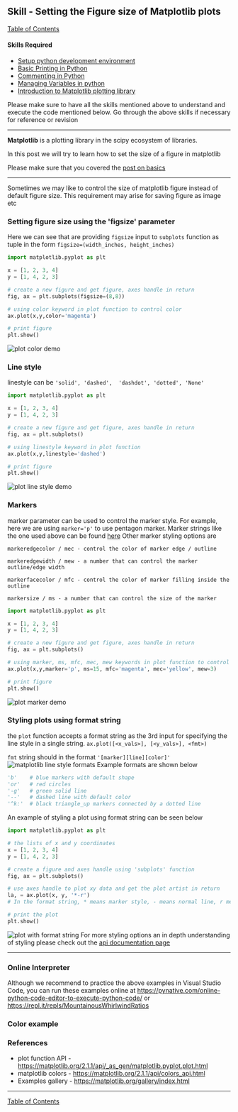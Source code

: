 ## Skill - Setting the Figure size of Matplotlib plots
[Table of Contents](https://nagasudhir.blogspot.com/2020/04/taming-python-table-of-contents.html)

#### Skills Required
* [Setup python development environment](https://nagasudhir.blogspot.com/2020/04/setup-python-development-environment_14.html)
* [Basic Printing in Python](https://nagasudhir.blogspot.com/2020/04/basic-printing-in-python.html)
* [Commenting in Python](https://nagasudhir.blogspot.com/2020/04/comments-in-python.html)
* [Managing Variables in python](https://nagasudhir.blogspot.com/2020/04/managing-variables-in-python.html)
* [Introduction to Matplotlib plotting library](https://nagasudhir.blogspot.com/2020/05/intro-to-matplotlib.html)

Please make sure to have all the skills mentioned above to understand and execute the code mentioned below. Go through the above skills if necessary for reference or revision
<hr/>

**Matplotlib** is a plotting library in the scipy ecosystem of libraries.

In this post we will try to learn how to set the size of a figure in matplotlib

Please make sure that you covered the [post on basics](https://nagasudhir.blogspot.com/2020/05/intro-to-matplotlib.html)
<hr/>

Sometimes we may like to control the size of matplotlib figure instead of default figure size. This requirement may arise for saving figure as image etc

### Setting figure size using the 'figsize' parameter
Here we can see that  are providing `figsize` input to `subplots` function as tuple in the form `figsize=(width_inches, height_inches)`
```python
import matplotlib.pyplot as plt

x = [1, 2, 3, 4]
y = [1, 4, 2, 3]

# create a new figure and get figure, axes handle in return
fig, ax = plt.subplots(figsize=(8,8))

# using color keyword in plot function to control color
ax.plot(x,y,color='magenta')

# print figure
plt.show()
```
![plot color demo](https://github.com/nagasudhirpulla/taming_python/raw/master/blog/skills/assets/img/matplotlib_plot_color_demo.png)
### Line style
linestyle can be `'solid', 'dashed',  'dashdot', 'dotted', 'None'`
```python
import matplotlib.pyplot as plt

x = [1, 2, 3, 4]
y = [1, 4, 2, 3]

# create a new figure and get figure, axes handle in return
fig, ax = plt.subplots()

# using linestyle keyword in plot function
ax.plot(x,y,linestyle='dashed')

# print figure
plt.show()
```
![plot line style demo](https://github.com/nagasudhirpulla/taming_python/raw/master/blog/skills/assets/img/matplotlib_plot_linestyle_demo.png)
### Markers
marker parameter can be used to control the marker style. For example, here we are using `marker='p'` to use pentagon marker. 
Marker strings like the one used above can be found [here](https://matplotlib.org/2.1.1/api/markers_api.html#module-matplotlib.markers)
Other marker styling options are
```
markeredgecolor / mec - control the color of marker edge / outline

markeredgewidth / mew - a number that can control the marker outline/edge width

markerfacecolor / mfc - control the color of marker filling inside the outline

markersize / ms - a number that can control the size of the marker
```
```python
import matplotlib.pyplot as plt

x = [1, 2, 3, 4]
y = [1, 4, 2, 3]

# create a new figure and get figure, axes handle in return
fig, ax = plt.subplots()

# using marker, ms, mfc, mec, mew keywords in plot function to control marker appearance
ax.plot(x,y,marker='p', ms=15, mfc='magenta', mec='yellow', mew=3)

# print figure
plt.show()
```
![plot marker demo](https://github.com/nagasudhirpulla/taming_python/raw/master/blog/skills/assets/img/matplotlib_plot_marker_demo.png)
### Styling plots using format string
the `plot` function accepts a format string as the 3rd input for specifying the line style in a single string.
```ax.plot([<x_vals>], [<y_vals>], <fmt>)```

`fmt` string should in the format ```'[marker][line][color]'```
![matplotlib line style formats](https://github.com/nagasudhirpulla/taming_python/raw/master/blog/skills/assets/img/matplotlib_line_style_formats.PNG)
Example formats are shown below
```python
'b'    # blue markers with default shape
'or'   # red circles
'-g'   # green solid line
'--'   # dashed line with default color
'^k:'  # black triangle_up markers connected by a dotted line
```

An example of styling a plot using format string can be seen below
```python
import matplotlib.pyplot as plt

# the lists of x and y coordinates
x = [1, 2, 3, 4]
y = [1, 4, 2, 3]

# create a figure and axes handle using 'subplots' function
fig, ax = plt.subplots()

# use axes handle to plot xy data and get the plot artist in return
la, = ax.plot(x, y, '*-r')
# In the format string, * means marker style, - means normal line, r means red color

# print the plot
plt.show()
```
![plot with format string](https://github.com/nagasudhirpulla/taming_python/raw/master/blog/skills/assets/img/basic_matplotlib_plot_with_line_format_string.png)
For more styling options an in depth understanding of styling please check out the [api documentation page](https://matplotlib.org/2.1.1/api/_as_gen/matplotlib.pyplot.plot.html)

<hr/>

### Online Interpreter
Although we recommend to practice the above examples in Visual Studio Code, you can run these examples online at https://pynative.com/online-python-code-editor-to-execute-python-code/ or https://repl.it/repls/MountainousWhirlwindRatios

### Color example


### References
* plot function API - https://matplotlib.org/2.1.1/api/_as_gen/matplotlib.pyplot.plot.html
* matplotlib colors - https://matplotlib.org/2.1.1/api/colors_api.html
* Examples gallery - https://matplotlib.org/gallery/index.html

<hr/>

[Table of Contents](https://nagasudhir.blogspot.com/2020/04/taming-python-table-of-contents.html)


<!--stackedit_data:
eyJwcm9wZXJ0aWVzIjoidGl0bGU6IFN0eWxpbmcgTWF0cGxvdG
xpYiBQbG90c1xuYXV0aG9yOiBOYWdhc3VkaGlyIFB1bGxhXG5k
YXRlOiAnMjAyMC0wNS0wOCdcbnRhZ3M6ICdweXRob24sIGxlYX
JuaW5nLCB0dXRvcmlhbCwgdGFtaW5nX3B5dGhvbl9za2lsbCdc
bmNhdGVnb3JpZXM6IHRhbWluZ19weXRob25fc2tpbGxcbiIsIm
hpc3RvcnkiOlsxODgzNTAwNjMyLDQ4NjkxNzI2Myw1NzY2OTI4
OTQsLTMyODg1NzEwOSwzMjE0MDA2MTAsLTEzODAwNTM3MTEsLT
E4NjM4NjIxMjZdfQ==
-->